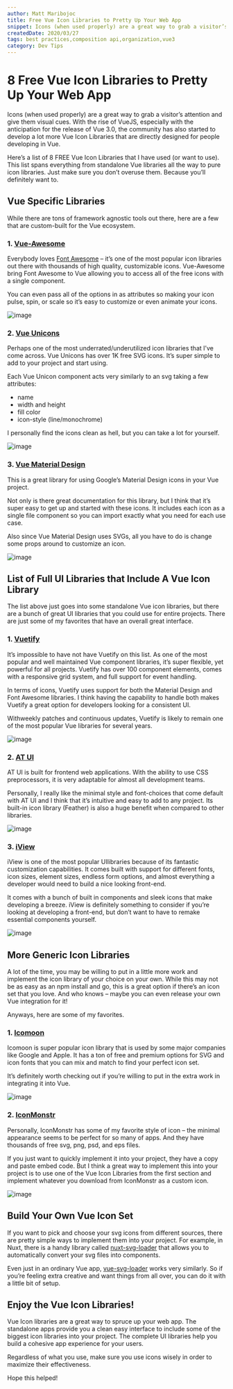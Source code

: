 ```yaml
---
author: Matt Maribojoc
title: Free Vue Icon Libraries to Pretty Up Your Web App
snippet: Icons (when used properly) are a great way to grab a visitor’s attention and give them visual cues.
createdDate: 2020/03/27
tags: best practices,composition api,organization,vue3
category: Dev Tips
---
```


# 8 Free Vue Icon Libraries to Pretty Up Your Web App

Icons (when used properly) are a great way to grab a visitor’s attention and give them visual cues. With the rise of VueJS, especially with the anticipation for the release of Vue 3.0, the community has also started to develop a lot more Vue Icon Libraries that are directly designed for people developing in Vue.

Here’s a list of 8 FREE Vue Icon Libraries that I have used (or want to use). This list spans everything from standalone Vue libraries all the way to pure icon libraries. Just make sure you don’t overuse them. Because you’ll definitely want to.

## Vue Specific Libraries

While there are tons of framework agnostic tools out there, here are a few that are custom-built for the Vue ecosystem.

### 1. [Vue-Awesome](https://github.com/Justineo/vue-awesome)

Everybody loves [Font Awesome](https://fontawesome.com/) – it’s one of the most popular icon libraries out there with thousands of high quality, customizable icons. Vue-Awesome bring Font Awesome to Vue allowing you to access all of the free icons with a single component.

You can even pass all of the options in as attributes so making your icon pulse, spin, or scale so it’s easy to customize or even animate your icons.

![image](https://user-images.githubusercontent.com/18535681/159400303-8cfa1f98-2d2b-410e-9935-480115197b8b.png)

### 2. [Vue Unicons](https://github.com/antonreshetov/vue-unicons)

Perhaps one of the most underrated/underutilized icon libraries that I’ve come across. Vue Unicons has over 1K free SVG icons. It’s super simple to add to your project and start using.

Each Vue Unicon component acts very similarly to an svg taking a few attributes:

-   name
-   width and height
-   fill color
-   icon-style (line/monochrome)

I personally find the icons clean as hell, but you can take a lot for yourself.

![image](https://user-images.githubusercontent.com/18535681/159401232-0bdfb060-af41-4b60-b9da-113ee0707435.png)

### 3. [Vue Material Design](https://github.com/robcresswell/vue-material-design-icons)

This is a great library for using Google’s Material Design icons in your Vue project.

Not only is there great documentation for this library, but I think that it’s super easy to get up and started with these icons. It includes each icon as a single file component so you can import exactly what you need for each use case.

Also since Vue Material Design uses SVGs, all you have to do is change some props around to customize an icon.

![image](https://user-images.githubusercontent.com/18535681/159401248-41d0c36e-9249-413b-aff3-300d959dbecf.png)

## List of Full UI Libraries that Include A Vue Icon Library

The list above just goes into some standalone Vue icon libraries, but there are a bunch of great UI libraries that you could use for entire projects. There are just some of my favorites that have an overall great interface.

### 1. [Vuetify](https://vuetifyjs.com/en/)

It’s impossible to have not have Vuetify on this list. As one of the most popular and well maintained Vue component libraries, it’s super flexible, yet powerful for all projects. Vuetify has over 100 component elements, comes with a responsive grid system, and full support for event handling.

In terms of icons, Vuetify uses support for both the Material Design and Font Awesome libraries. I think having the capability to handle both makes Vuetify a great option for developers looking for a consistent UI.

Withweekly patches and continuous updates, Vuetify is likely to remain one of the most popular Vue libraries for several years.

![image](https://user-images.githubusercontent.com/18535681/159401257-1d17bdb0-a4db-49c0-b78c-6121f5809590.png)

### 2. [AT UI](https://at-ui.github.io/at-ui/#/en)

AT UI is built for frontend web applications. With the ability to use CSS preprocessors, it is very adaptable for almost all development teams.

Personally, I really like the minimal style and font-choices that come default with AT UI and I think that it’s intuitive and easy to add to any project. Its built-in icon library (Feather) is also a huge benefit when compared to other libraries.

![image](https://user-images.githubusercontent.com/18535681/159401282-2f22a6f7-5cd9-47f6-a9da-6a56c0ccd420.png)

### 3. [iView](https://www.iviewui.com/)

iView is one of the most popular UIlibraries because of its fantastic customization capabilities. It comes built with support for different fonts, icon sizes, element sizes, endless form options, and almost everything a developer would need to build a nice looking front-end.

It comes with a bunch of built in components and sleek icons that make developing a breeze. iView is definitely something to consider if you’re looking at developing a front-end, but don’t want to have to remake essential components yourself.

![image](https://user-images.githubusercontent.com/18535681/159401293-659ee407-41aa-413e-b98d-72123c228032.png)

## More Generic Icon Libraries

A lot of the time, you may be willing to put in a little more work and implement the icon library of your choice on your own. While this may not be as easy as an npm install and go, this is a great option if there’s an icon set that you love. And who knows – maybe you can even release your own Vue integration for it!

Anyways, here are some of my favorites.

### 1. [Icomoon](https://icomoon.io/)

Icomoon is super popular icon library that is used by some major companies like Google and Apple. It has a ton of free and premium options for SVG and icon fonts that you can mix and match to find your perfect icon set.

It’s definitely worth checking out if you’re willing to put in the extra work in integrating it into Vue.

![image](https://user-images.githubusercontent.com/18535681/159401305-5d4ef30a-f975-4cf8-b1a0-e7c4766e9099.png)

### 2. [IconMonstr](https://iconmonstr.com/)

Personally, IconMonstr has some of my favorite style of icon – the minimal appearance seems to be perfect for so many of apps. And they have thousands of free svg, png, psd, and eps files.

If you just want to quickly implement it into your project, they have a copy and paste embed code. But I think a great way to implement this into your project is to use one of the Vue Icon Libraries from the first section and implement whatever you download from IconMonstr as a custom icon.

![image](https://user-images.githubusercontent.com/18535681/159401331-871dc47a-3803-462d-b1ec-a31d4e911833.png)

## Build Your Own Vue Icon Set

If you want to pick and choose your svg icons from different sources, there are pretty simple ways to implement them into your project. For example, in Nuxt, there is a handy library called [nuxt-svg-loader](https://www.npmjs.com/package/nuxt-svg-loader) that allows you to automatically convert your svg files into components.

Even just in an ordinary Vue app, [vue-svg-loader](https://www.npmjs.com/package/vue-svg-loader) works very similarly. So if you’re feeling extra creative and want things from all over, you can do it with a little bit of setup.

## Enjoy the Vue Icon Libraries!

Vue Icon libraries are a great way to spruce up your web app. The standalone apps provide you a clean easy interface to include some of the biggest icon libraries into your project. The complete UI libraries help you build a cohesive app experience for your users.

Regardless of what you use, make sure you use icons wisely in order to maximize their effectiveness.

Hope this helped!
